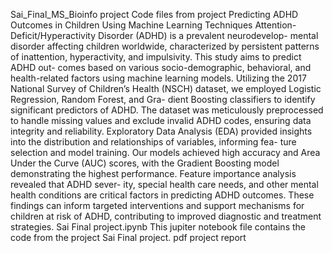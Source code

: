 Sai_Final_MS_Bioinfo project
Code files from project 
Predicting ADHD Outcomes in Children Using Machine Learning Techniques
Attention-Deficit/Hyperactivity Disorder (ADHD) is a prevalent neurodevelop- mental disorder affecting children worldwide, characterized by persistent patterns of inattention, hyperactivity, and impulsivity. This study aims to predict ADHD out- comes based on various socio-demographic, behavioral, and health-related factors using machine learning models. Utilizing the 2017 National Survey of Children’s Health (NSCH) dataset, we employed Logistic Regression, Random Forest, and Gra- dient Boosting classifiers to identify significant predictors of ADHD. The dataset was meticulously preprocessed to handle missing values and exclude invalid ADHD codes, ensuring data integrity and reliability. Exploratory Data Analysis (EDA) provided insights into the distribution and relationships of variables, informing fea- ture selection and model training. Our models achieved high accuracy and Area Under the Curve (AUC) scores, with the Gradient Boosting model demonstrating the highest performance. Feature importance analysis revealed that ADHD sever- ity, special health care needs, and other mental health conditions are critical factors in predicting ADHD outcomes. These findings can inform targeted interventions and support mechanisms for children at risk of ADHD, contributing to improved diagnostic and treatment strategies.
Sai Final project.ipynb This jupiter notebook file contains the code from the project 
Sai Final project. pdf project report 
